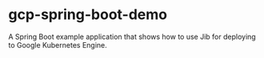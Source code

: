 # gcp-spring-boot-demo
A Spring Boot example application that shows how to use Jib for deploying to Google Kubernetes Engine.
